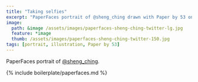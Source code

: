 ```yaml
---
title: "Taking selfies"
excerpt: "PaperFaces portrait of @sheng_ching drawn with Paper by 53 on an iPad."
image: 
  path: &image /assets/images/paperfaces-sheng-ching-twitter-lg.jpg 
  feature: *image
  thumb: /assets/images/paperfaces-sheng-ching-twitter-150.jpg
tags: [portrait, illustration, Paper by 53]
---
```


PaperFaces portrait of [@sheng_ching](http://twitter.com/sheng_ching).

{% include boilerplate/paperfaces.md %}